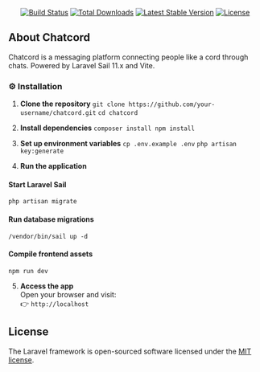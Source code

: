<p align="center">
<a href="https://github.com/laravel/framework/actions"><img src="https://github.com/laravel/framework/workflows/tests/badge.svg" alt="Build Status"></a>
<a href="https://packagist.org/packages/laravel/framework"><img src="https://img.shields.io/packagist/dt/laravel/framework" alt="Total Downloads"></a>
<a href="https://packagist.org/packages/laravel/framework"><img src="https://img.shields.io/packagist/v/laravel/framework" alt="Latest Stable Version"></a>
<a href="https://packagist.org/packages/laravel/framework"><img src="https://img.shields.io/packagist/l/laravel/framework" alt="License"></a>
</p>

## About Chatcord

Chatcord is a messaging platform connecting people like a cord through chats. Powered by Laravel Sail 11.x and Vite.

### ⚙️ Installation

1. **Clone the repository**
`git clone https://github.com/your-username/chatcord.git`
`cd chatcord`

2. **Install dependencies**
`composer install npm install`

3. **Set up environment variables**
`cp .env.example .env` 
`php artisan key:generate`


4. **Run the application**
#### Start Laravel Sail 
`php artisan migrate`
 #### Run database migrations 
`/vendor/bin/sail up -d `
 #### Compile frontend assets
`npm run dev`

5. **Access the app**  
Open your browser and visit:  
👉 `http://localhost`

## License

The Laravel framework is open-sourced software licensed under the [MIT license](https://opensource.org/licenses/MIT).
